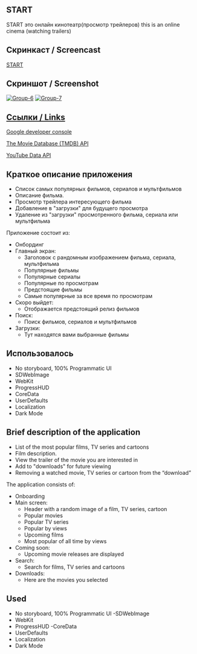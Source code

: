 ## **START**

START
это онлайн кинотеатр(просмотр трейлеров)
this is an online cinema (watching trailers)

## Скринкаст / Screencast 
[START](https://disk.yandex.ru/i/J-qKEKaGe8hXBw)

## **Скриншот / Screenshot**
<a href="https://ibb.co/bdzPCh7"><img src="https://i.ibb.co/ysWXZTV/Group-6.jpg" alt="Group-6" border="0"></a>
<a href="https://ibb.co/qWvLs1k"><img src="https://i.ibb.co/KLJcqyF/Group-7.png" alt="Group-7" border="0"></a><br /><a target='_blank' href='https://imgbb.com/'>

## **Ссылки / Links**

[Google developer console](https://console.cloud.google.com/)

[The Movie Database (TMDB) API](https://www.themoviedb.org)

[YouTube Data API](https://developers.google.com/youtube/v3?hl=ru)

## Краткое описание приложения
- Список самых популярных фильмов, сериалов и мультфильмов
- Описание фильма.
- Просмотр трейлера интересующего фильма
- Добавление в "загрузки" для будущего просмотра
- Удаление из "загрузки" просмотренного фильма, сериала или мультфильма

Приложение состоит из:
- Онбординг
- Главный экран:
   - Заголовок с рандомным изображением фильма, сериала, мультфильма
   - Популярные фильмы
   - Популярные сериалы
   - Популярные по просмотрам
   - Предстоящие фильмы
   - Самые популярные за все время по просмотрам
- Скоро выйдет:
   - Отображается предстоящий релиз фильмов
- Поиск:
   - Поиск фильмов, сериалов и мультфильмов
- Загрузки:
  - Тут находятся вами выбранные фильмы

## **Использовалось**
- No storyboard, 100% Programmatic UI
- SDWebImage
- WebKit
- ProgressHUD
- CoreData
- UserDefaults
- Localization
- Dark Mode

## Brief description of the application
- List of the most popular films, TV series and cartoons
- Film description.
- View the trailer of the movie you are interested in
- Add to "downloads" for future viewing
- Removing a watched movie, TV series or cartoon from the “download”

The application consists of:
- Onboarding
- Main screen:
    - Header with a random image of a film, TV series, cartoon
    - Popular movies
    - Popular TV series
    - Popular by views
    - Upcoming films
    - Most popular of all time by views
- Coming soon:
    - Upcoming movie releases are displayed
- Search:
    - Search for films, TV series and cartoons
- Downloads:
   - Here are the movies you selected
 
## **Used**
- No storyboard, 100% Programmatic UI
-SDWebImage
- WebKit
- ProgressHUD
-CoreData
- UserDefaults
- Localization
- Dark Mode
